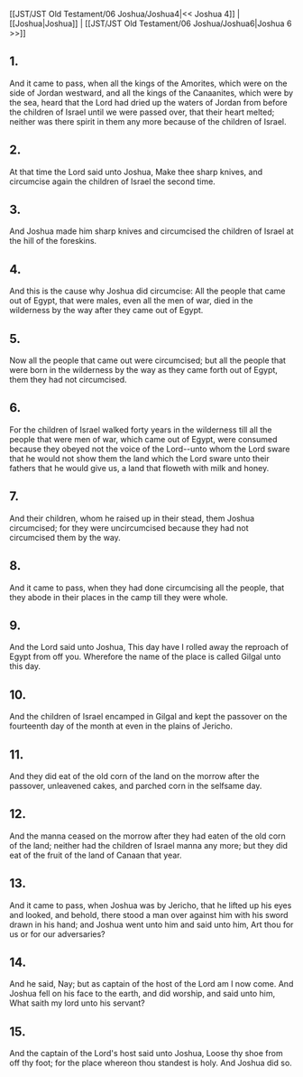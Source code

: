[[JST/JST Old Testament/06 Joshua/Joshua4|<< Joshua 4]] | [[Joshua|Joshua]] | [[JST/JST Old Testament/06 Joshua/Joshua6|Joshua 6 >>]]
## 1.
And it came to pass, when all the kings of the Amorites, which were on the side of Jordan westward, and all the kings of the Canaanites, which were by the sea, heard that the Lord had dried up the waters of Jordan from before the children of Israel until we were passed over, that their heart melted; neither was there spirit in them any more because of the children of Israel.
## 2.
At that time the Lord said unto Joshua, Make thee sharp knives, and circumcise again the children of Israel the second time.
## 3.
And Joshua made him sharp knives and circumcised the children of Israel at the hill of the foreskins.
## 4.
And this is the cause why Joshua did circumcise: All the people that came out of Egypt, that were males, even all the men of war, died in the wilderness by the way after they came out of Egypt.
## 5.
Now all the people that came out were circumcised; but all the people that were born in the wilderness by the way as they came forth out of Egypt, them they had not circumcised.
## 6.
For the children of Israel walked forty years in the wilderness till all the people that were men of war, which came out of Egypt, were consumed because they obeyed not the voice of the Lord\--unto whom the Lord sware that he would not show them the land which the Lord sware unto their fathers that he would give us, a land that floweth with milk and honey.
## 7.
And their children, whom he raised up in their stead, them Joshua circumcised; for they were uncircumcised because they had not circumcised them by the way.
## 8.
And it came to pass, when they had done circumcising all the people, that they abode in their places in the camp till they were whole.
## 9.
And the Lord said unto Joshua, This day have I rolled away the reproach of Egypt from off you. Wherefore the name of the place is called Gilgal unto this day.
## 10.
And the children of Israel encamped in Gilgal and kept the passover on the fourteenth day of the month at even in the plains of Jericho.
## 11.
And they did eat of the old corn of the land on the morrow after the passover, unleavened cakes, and parched corn in the selfsame day.
## 12.
And the manna ceased on the morrow after they had eaten of the old corn of the land; neither had the children of Israel manna any more; but they did eat of the fruit of the land of Canaan that year.
## 13.
And it came to pass, when Joshua was by Jericho, that he lifted up his eyes and looked, and behold, there stood a man over against him with his sword drawn in his hand; and Joshua went unto him and said unto him, Art thou for us or for our adversaries?
## 14.
And he said, Nay; but as captain of the host of the Lord am I now come. And Joshua fell on his face to the earth, and did worship, and said unto him, What saith my lord unto his servant?
## 15.
And the captain of the Lord\'s host said unto Joshua, Loose thy shoe from off thy foot; for the place whereon thou standest is holy. And Joshua did so.

